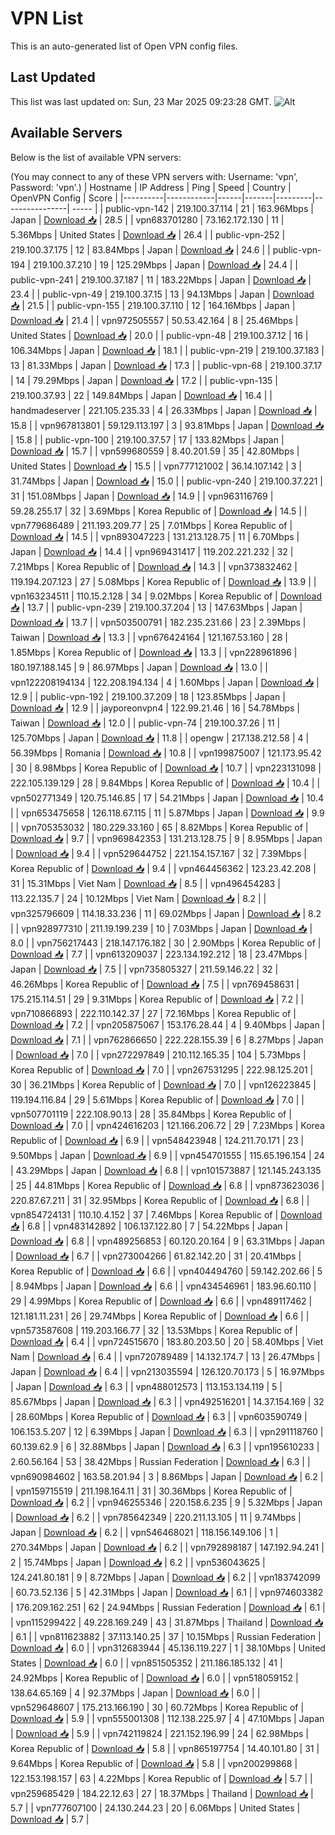# VPN List

This is an auto-generated list of Open VPN config files.

## Last Updated

This list was last updated on: Sun, 23 Mar 2025 09:23:28 GMT.
![Alt](https://repobeats.axiom.co/api/embed/186b98318ef1479477931607c1ad7d823f12451f.svg "Repobeats analytics image")

## Available Servers

Below is the list of available VPN servers:

(You may connect to any of these VPN servers with: Username: 'vpn', Password: 'vpn'.)
| Hostname | IP Address | Ping | Speed | Country | OpenVPN Config | Score |
|----------|------------|------|-------|---------|----------------| ----- |
| public-vpn-142 | 219.100.37.114 | 21 | 163.96Mbps | Japan | [Download 📥](./configs/server_0_JP.ovpn) | 28.5 |
| vpn683701280 | 73.162.172.130 | 11 | 5.36Mbps | United States | [Download 📥](./configs/server_1_US.ovpn) | 26.4 |
| public-vpn-252 | 219.100.37.175 | 12 | 83.84Mbps | Japan | [Download 📥](./configs/server_2_JP.ovpn) | 24.6 |
| public-vpn-194 | 219.100.37.210 | 19 | 125.29Mbps | Japan | [Download 📥](./configs/server_3_JP.ovpn) | 24.4 |
| public-vpn-241 | 219.100.37.187 | 11 | 183.22Mbps | Japan | [Download 📥](./configs/server_4_JP.ovpn) | 23.4 |
| public-vpn-49 | 219.100.37.15 | 13 | 94.13Mbps | Japan | [Download 📥](./configs/server_5_JP.ovpn) | 21.5 |
| public-vpn-155 | 219.100.37.110 | 12 | 164.16Mbps | Japan | [Download 📥](./configs/server_6_JP.ovpn) | 21.4 |
| vpn972505557 | 50.53.42.164 | 8 | 25.46Mbps | United States | [Download 📥](./configs/server_7_US.ovpn) | 20.0 |
| public-vpn-48 | 219.100.37.12 | 16 | 106.34Mbps | Japan | [Download 📥](./configs/server_8_JP.ovpn) | 18.1 |
| public-vpn-219 | 219.100.37.183 | 13 | 81.33Mbps | Japan | [Download 📥](./configs/server_9_JP.ovpn) | 17.3 |
| public-vpn-68 | 219.100.37.17 | 14 | 79.29Mbps | Japan | [Download 📥](./configs/server_10_JP.ovpn) | 17.2 |
| public-vpn-135 | 219.100.37.93 | 22 | 149.84Mbps | Japan | [Download 📥](./configs/server_11_JP.ovpn) | 16.4 |
| handmadeserver | 221.105.235.33 | 4 | 26.33Mbps | Japan | [Download 📥](./configs/server_12_JP.ovpn) | 15.8 |
| vpn967813801 | 59.129.113.197 | 3 | 93.81Mbps | Japan | [Download 📥](./configs/server_13_JP.ovpn) | 15.8 |
| public-vpn-100 | 219.100.37.57 | 17 | 133.82Mbps | Japan | [Download 📥](./configs/server_14_JP.ovpn) | 15.7 |
| vpn599680559 | 8.40.201.59 | 35 | 42.80Mbps | United States | [Download 📥](./configs/server_15_US.ovpn) | 15.5 |
| vpn777121002 | 36.14.107.142 | 3 | 31.74Mbps | Japan | [Download 📥](./configs/server_16_JP.ovpn) | 15.0 |
| public-vpn-240 | 219.100.37.221 | 31 | 151.08Mbps | Japan | [Download 📥](./configs/server_17_JP.ovpn) | 14.9 |
| vpn963116769 | 59.28.255.17 | 32 | 3.69Mbps | Korea Republic of | [Download 📥](./configs/server_18_KR.ovpn) | 14.5 |
| vpn779686489 | 211.193.209.77 | 25 | 7.01Mbps | Korea Republic of | [Download 📥](./configs/server_19_KR.ovpn) | 14.5 |
| vpn893047223 | 131.213.128.75 | 11 | 6.70Mbps | Japan | [Download 📥](./configs/server_20_JP.ovpn) | 14.4 |
| vpn969431417 | 119.202.221.232 | 32 | 7.21Mbps | Korea Republic of | [Download 📥](./configs/server_21_KR.ovpn) | 14.3 |
| vpn373832462 | 119.194.207.123 | 27 | 5.08Mbps | Korea Republic of | [Download 📥](./configs/server_22_KR.ovpn) | 13.9 |
| vpn163234511 | 110.15.2.128 | 34 | 9.02Mbps | Korea Republic of | [Download 📥](./configs/server_23_KR.ovpn) | 13.7 |
| public-vpn-239 | 219.100.37.204 | 13 | 147.63Mbps | Japan | [Download 📥](./configs/server_24_JP.ovpn) | 13.7 |
| vpn503500791 | 182.235.231.66 | 23 | 2.39Mbps | Taiwan | [Download 📥](./configs/server_25_TW.ovpn) | 13.3 |
| vpn676424164 | 121.167.53.160 | 28 | 1.85Mbps | Korea Republic of | [Download 📥](./configs/server_26_KR.ovpn) | 13.3 |
| vpn228961896 | 180.197.188.145 | 9 | 86.97Mbps | Japan | [Download 📥](./configs/server_27_JP.ovpn) | 13.0 |
| vpn122208194134 | 122.208.194.134 | 4 | 1.60Mbps | Japan | [Download 📥](./configs/server_28_JP.ovpn) | 12.9 |
| public-vpn-192 | 219.100.37.209 | 18 | 123.85Mbps | Japan | [Download 📥](./configs/server_29_JP.ovpn) | 12.9 |
| jayporeonvpn4 | 122.99.21.46 | 16 | 54.78Mbps | Taiwan | [Download 📥](./configs/server_30_TW.ovpn) | 12.0 |
| public-vpn-74 | 219.100.37.26 | 11 | 125.70Mbps | Japan | [Download 📥](./configs/server_31_JP.ovpn) | 11.8 |
| opengw | 217.138.212.58 | 4 | 56.39Mbps | Romania | [Download 📥](./configs/server_32_RO.ovpn) | 10.8 |
| vpn199875007 | 121.173.95.42 | 30 | 8.98Mbps | Korea Republic of | [Download 📥](./configs/server_33_KR.ovpn) | 10.7 |
| vpn223131098 | 222.105.139.129 | 28 | 9.84Mbps | Korea Republic of | [Download 📥](./configs/server_34_KR.ovpn) | 10.4 |
| vpn502771349 | 120.75.146.85 | 17 | 54.21Mbps | Japan | [Download 📥](./configs/server_35_JP.ovpn) | 10.4 |
| vpn653475658 | 126.118.67.115 | 11 | 5.87Mbps | Japan | [Download 📥](./configs/server_36_JP.ovpn) | 9.9 |
| vpn705353032 | 180.229.33.160 | 65 | 8.82Mbps | Korea Republic of | [Download 📥](./configs/server_37_KR.ovpn) | 9.7 |
| vpn969842353 | 131.213.128.75 | 9 | 8.95Mbps | Japan | [Download 📥](./configs/server_38_JP.ovpn) | 9.4 |
| vpn529644752 | 221.154.157.167 | 32 | 7.39Mbps | Korea Republic of | [Download 📥](./configs/server_39_KR.ovpn) | 9.4 |
| vpn464456362 | 123.23.42.208 | 31 | 15.31Mbps | Viet Nam | [Download 📥](./configs/server_40_VN.ovpn) | 8.5 |
| vpn496454283 | 113.22.135.7 | 24 | 10.12Mbps | Viet Nam | [Download 📥](./configs/server_41_VN.ovpn) | 8.2 |
| vpn325796609 | 114.18.33.236 | 11 | 69.02Mbps | Japan | [Download 📥](./configs/server_42_JP.ovpn) | 8.2 |
| vpn928977310 | 211.19.199.239 | 10 | 7.03Mbps | Japan | [Download 📥](./configs/server_43_JP.ovpn) | 8.0 |
| vpn756217443 | 218.147.176.182 | 30 | 2.90Mbps | Korea Republic of | [Download 📥](./configs/server_44_KR.ovpn) | 7.7 |
| vpn613209037 | 223.134.192.212 | 18 | 23.47Mbps | Japan | [Download 📥](./configs/server_45_JP.ovpn) | 7.5 |
| vpn735805327 | 211.59.146.22 | 32 | 46.26Mbps | Korea Republic of | [Download 📥](./configs/server_46_KR.ovpn) | 7.5 |
| vpn769458631 | 175.215.114.51 | 29 | 9.31Mbps | Korea Republic of | [Download 📥](./configs/server_47_KR.ovpn) | 7.2 |
| vpn710866893 | 222.110.142.37 | 27 | 72.16Mbps | Korea Republic of | [Download 📥](./configs/server_48_KR.ovpn) | 7.2 |
| vpn205875067 | 153.176.28.44 | 4 | 9.40Mbps | Japan | [Download 📥](./configs/server_49_JP.ovpn) | 7.1 |
| vpn762866650 | 222.228.155.39 | 6 | 8.27Mbps | Japan | [Download 📥](./configs/server_50_JP.ovpn) | 7.0 |
| vpn272297849 | 210.112.165.35 | 104 | 5.73Mbps | Korea Republic of | [Download 📥](./configs/server_51_KR.ovpn) | 7.0 |
| vpn267531295 | 222.98.125.201 | 30 | 36.21Mbps | Korea Republic of | [Download 📥](./configs/server_52_KR.ovpn) | 7.0 |
| vpn126223845 | 119.194.116.84 | 29 | 5.61Mbps | Korea Republic of | [Download 📥](./configs/server_53_KR.ovpn) | 7.0 |
| vpn507701119 | 222.108.90.13 | 28 | 35.84Mbps | Korea Republic of | [Download 📥](./configs/server_54_KR.ovpn) | 7.0 |
| vpn424616203 | 121.166.206.72 | 29 | 7.23Mbps | Korea Republic of | [Download 📥](./configs/server_55_KR.ovpn) | 6.9 |
| vpn548423948 | 124.211.70.171 | 23 | 9.50Mbps | Japan | [Download 📥](./configs/server_56_JP.ovpn) | 6.9 |
| vpn454701555 | 115.65.196.154 | 24 | 43.29Mbps | Japan | [Download 📥](./configs/server_57_JP.ovpn) | 6.8 |
| vpn101573887 | 121.145.243.135 | 25 | 44.81Mbps | Korea Republic of | [Download 📥](./configs/server_58_KR.ovpn) | 6.8 |
| vpn873623036 | 220.87.67.211 | 31 | 32.95Mbps | Korea Republic of | [Download 📥](./configs/server_59_KR.ovpn) | 6.8 |
| vpn854724131 | 110.10.4.152 | 37 | 7.46Mbps | Korea Republic of | [Download 📥](./configs/server_60_KR.ovpn) | 6.8 |
| vpn483142892 | 106.137.122.80 | 7 | 54.22Mbps | Japan | [Download 📥](./configs/server_61_JP.ovpn) | 6.8 |
| vpn489256853 | 60.120.20.164 | 9 | 63.31Mbps | Japan | [Download 📥](./configs/server_62_JP.ovpn) | 6.7 |
| vpn273004266 | 61.82.142.20 | 31 | 20.41Mbps | Korea Republic of | [Download 📥](./configs/server_63_KR.ovpn) | 6.6 |
| vpn404494760 | 59.142.202.66 | 5 | 8.94Mbps | Japan | [Download 📥](./configs/server_64_JP.ovpn) | 6.6 |
| vpn434546961 | 183.96.60.110 | 29 | 4.99Mbps | Korea Republic of | [Download 📥](./configs/server_65_KR.ovpn) | 6.6 |
| vpn489117462 | 121.181.11.231 | 26 | 29.74Mbps | Korea Republic of | [Download 📥](./configs/server_66_KR.ovpn) | 6.6 |
| vpn573587608 | 119.203.166.77 | 32 | 13.53Mbps | Korea Republic of | [Download 📥](./configs/server_67_KR.ovpn) | 6.4 |
| vpn724515670 | 183.80.203.50 | 20 | 58.40Mbps | Viet Nam | [Download 📥](./configs/server_68_VN.ovpn) | 6.4 |
| vpn720789489 | 14.132.174.7 | 13 | 26.47Mbps | Japan | [Download 📥](./configs/server_69_JP.ovpn) | 6.4 |
| vpn213035594 | 126.120.70.173 | 5 | 16.97Mbps | Japan | [Download 📥](./configs/server_70_JP.ovpn) | 6.3 |
| vpn488012573 | 113.153.134.119 | 5 | 85.67Mbps | Japan | [Download 📥](./configs/server_71_JP.ovpn) | 6.3 |
| vpn492516201 | 14.37.154.169 | 32 | 28.60Mbps | Korea Republic of | [Download 📥](./configs/server_72_KR.ovpn) | 6.3 |
| vpn603590749 | 106.153.5.207 | 12 | 6.39Mbps | Japan | [Download 📥](./configs/server_73_JP.ovpn) | 6.3 |
| vpn291118760 | 60.139.62.9 | 6 | 32.88Mbps | Japan | [Download 📥](./configs/server_74_JP.ovpn) | 6.3 |
| vpn195610233 | 2.60.56.164 | 53 | 38.42Mbps | Russian Federation | [Download 📥](./configs/server_75_RU.ovpn) | 6.3 |
| vpn690984602 | 163.58.201.94 | 3 | 8.86Mbps | Japan | [Download 📥](./configs/server_76_JP.ovpn) | 6.2 |
| vpn159715519 | 211.198.164.11 | 31 | 30.36Mbps | Korea Republic of | [Download 📥](./configs/server_77_KR.ovpn) | 6.2 |
| vpn946255346 | 220.158.6.235 | 9 | 5.32Mbps | Japan | [Download 📥](./configs/server_78_JP.ovpn) | 6.2 |
| vpn785642349 | 220.211.13.105 | 11 | 9.74Mbps | Japan | [Download 📥](./configs/server_79_JP.ovpn) | 6.2 |
| vpn546468021 | 118.156.149.106 | 1 | 270.34Mbps | Japan | [Download 📥](./configs/server_80_JP.ovpn) | 6.2 |
| vpn792898187 | 147.192.94.241 | 2 | 15.74Mbps | Japan | [Download 📥](./configs/server_81_JP.ovpn) | 6.2 |
| vpn536043625 | 124.241.80.181 | 9 | 8.72Mbps | Japan | [Download 📥](./configs/server_82_JP.ovpn) | 6.2 |
| vpn183742099 | 60.73.52.136 | 5 | 42.31Mbps | Japan | [Download 📥](./configs/server_83_JP.ovpn) | 6.1 |
| vpn974603382 | 176.209.162.251 | 62 | 24.94Mbps | Russian Federation | [Download 📥](./configs/server_84_RU.ovpn) | 6.1 |
| vpn115299422 | 49.228.169.249 | 43 | 31.87Mbps | Thailand | [Download 📥](./configs/server_85_TH.ovpn) | 6.1 |
| vpn811623882 | 37.113.140.25 | 37 | 10.15Mbps | Russian Federation | [Download 📥](./configs/server_86_RU.ovpn) | 6.0 |
| vpn312683944 | 45.136.119.227 | 1 | 38.10Mbps | United States | [Download 📥](./configs/server_87_US.ovpn) | 6.0 |
| vpn851505352 | 211.186.185.132 | 41 | 24.92Mbps | Korea Republic of | [Download 📥](./configs/server_88_KR.ovpn) | 6.0 |
| vpn518059152 | 138.64.65.169 | 4 | 92.37Mbps | Japan | [Download 📥](./configs/server_89_JP.ovpn) | 6.0 |
| vpn529648607 | 175.213.166.190 | 30 | 60.72Mbps | Korea Republic of | [Download 📥](./configs/server_90_KR.ovpn) | 5.9 |
| vpn555001308 | 112.138.225.97 | 4 | 47.10Mbps | Japan | [Download 📥](./configs/server_91_JP.ovpn) | 5.9 |
| vpn742119824 | 221.152.196.99 | 24 | 62.98Mbps | Korea Republic of | [Download 📥](./configs/server_92_KR.ovpn) | 5.8 |
| vpn865197754 | 14.40.101.80 | 31 | 9.64Mbps | Korea Republic of | [Download 📥](./configs/server_93_KR.ovpn) | 5.8 |
| vpn200299868 | 122.153.198.157 | 63 | 4.22Mbps | Korea Republic of | [Download 📥](./configs/server_94_KR.ovpn) | 5.7 |
| vpn259685429 | 184.22.12.63 | 27 | 18.37Mbps | Thailand | [Download 📥](./configs/server_95_TH.ovpn) | 5.7 |
| vpn777607100 | 24.130.244.23 | 20 | 6.06Mbps | United States | [Download 📥](./configs/server_96_US.ovpn) | 5.7 |
